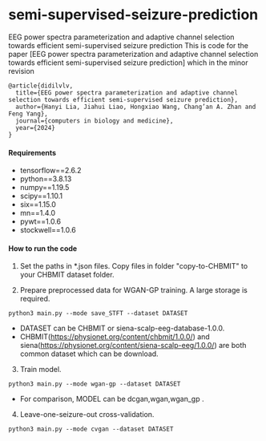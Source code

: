 # semi-supervised-seizure-prediction
EEG power spectra parameterization and adaptive channel selection towards efficient semi-supervised seizure prediction
This is code for the paper [EEG power spectra parameterization and adaptive channel selection towards efficient semi-supervised seizure prediction] which in the minor revision 


	@article{didilvlv,
	  title={EEG power spectra parameterization and adaptive channel selection towards efficient semi-supervised seizure prediction},
	  author={Hanyi Lia, Jiahui Liao, Hongxiao Wang, Chang’an A. Zhan and Feng Yang},
	  journal={computers in biology and medicine},
	  year={2024}
	}
 
#### Requirements

* tensorflow==2.6.2
* python==3.8.13
* numpy==1.19.5
* scipy==1.10.1
* six==1.15.0
* mn==1.4.0
* pywt==1.0.6
* stockwell==1.0.6


#### How to run the code
1. Set the paths in \*.json files. Copy files in folder "copy-to-CHBMIT" to your CHBMIT dataset folder.

2. Prepare preprocessed data for WGAN-GP training. A large storage is required.
```console
python3 main.py --mode save_STFT --dataset DATASET
```
* DATASET can be CHBMIT or siena-scalp-eeg-database-1.0.0.
* CHBMIT(https://physionet.org/content/chbmit/1.0.0/) and siena(https://physionet.org/content/siena-scalp-eeg/1.0.0/) are both common dataset which can be download.

3. Train  model. 
```console
python3 main.py --mode wgan-gp --dataset DATASET

```
* For comparison, MODEL can be dcgan,wgan,wgan_gp .

4. Leave-one-seizure-out cross-validation.
```console
python3 main.py --mode cvgan --dataset DATASET
```

